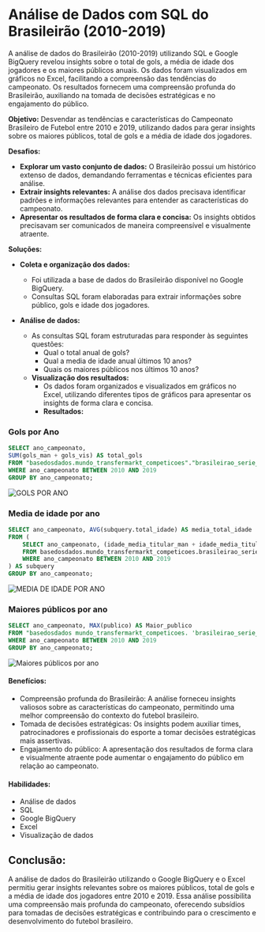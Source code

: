 # Análise de Dados com SQL do Brasileirão (2010-2019)

A análise de dados do Brasileirão (2010-2019) utilizando SQL e Google BigQuery revelou insights sobre o total de gols, a média de idade dos jogadores e os maiores públicos anuais. Os dados foram visualizados em gráficos no Excel, facilitando a compreensão das tendências do campeonato. Os resultados fornecem uma compreensão profunda do Brasileirão, auxiliando na tomada de decisões estratégicas e no engajamento do público.

**Objetivo:** Desvendar as tendências e características do Campeonato Brasileiro de Futebol entre 2010 e 2019, utilizando dados para gerar insights sobre os maiores públicos, total de gols e a média de idade dos jogadores.

**Desafios:**

*   **Explorar um vasto conjunto de dados:** O Brasileirão possui um histórico extenso de dados, demandando ferramentas e técnicas eficientes para análise.
*   **Extrair insights relevantes:** A análise dos dados precisava identificar padrões e informações relevantes para entender as características do campeonato.
*   **Apresentar os resultados de forma clara e concisa:** Os insights obtidos precisavam ser comunicados de maneira compreensível e visualmente atraente.

**Soluções:**
- **Coleta e organização dos dados:**
  - Foi utilizada a base de dados do Brasileirão disponível no Google BigQuery.
  - Consultas SQL foram elaboradas para extrair informações sobre público, gols e idade dos jogadores.

- **Análise de dados:**
  - As consultas SQL foram estruturadas para responder às seguintes questões:
    - Qual o total anual de gols?
    - Qual a media de idade anual últimos 10 anos?
    - Quais os maiores públicos nos últimos 10 anos?
  - **Visualização dos resultados:**
    - Os dados foram organizados e visualizados em gráficos no Excel, utilizando diferentes tipos de gráficos para apresentar os       insights de forma clara e concisa.
    - **Resultados:**
      
### Gols por Ano

```SQL
SELECT ano_campeonato,
SUM(gols_man + gols_vis) AS total_gols
FROM "basedosdados.mundo_transfermarkt_competicoes"."brasileirao_serie_a"
WHERE ano_campeonato BETWEEN 2010 AND 2019
GROUP BY ano_campeonato;
```
  ![GOLS POR ANO](https://chrome-crabapple-e07.notion.site/image/https%3A%2F%2Fprod-files-secure.s3.us-west-2.amazonaws.com%2F29ecadbd-ece1-4339-9bb9-3123abde53f4%2F9ddb1a9c-63e4-4b78-bcdc-ed9d89c6dc23%2Fgols.jpeg?table=block&id=a1fe72d6-d706-4198-9dfb-055e9176f555&spaceId=29ecadbd-ece1-4339-9bb9-3123abde53f4&width=1120&userId=&cache=v2)

### Media de idade por ano

```SQL
SELECT ano_campeonato, AVG(subquery.total_idade) AS media_total_idade
FROM (
	SELECT ano_campeonato, (idade_media_titular_man + idade_media_titular_vis)/2 AS total_idade
	FROM basedosdados.mundo_transfermarkt_competicoes.brasileirao_serie_a
	WHERE ano_campeonato BETWEEN 2010 AND 2019
) AS subquery
GROUP BY ano_campeonato;
```
  ![MEDIA DE IDADE POR ANO](https://chrome-crabapple-e07.notion.site/image/https%3A%2F%2Fprod-files-secure.s3.us-west-2.amazonaws.com%2F29ecadbd-ece1-4339-9bb9-3123abde53f4%2F6011014a-09c9-4534-af0b-d234c9736e1d%2Fidade.jpeg?table=block&id=c15233a1-4492-430e-9f1e-7d9f3fb63510&spaceId=29ecadbd-ece1-4339-9bb9-3123abde53f4&width=1420&userId=&cache=v2)

### Maiores públicos por ano

```SQL
SELECT ano_campeonato, MAX(publico) AS Maior_publico
FROM "basedosdados mundo_transfermarkt_competicoes. 'brasileirao_serie_a'
WHERE ano_campeonato BETWEEN 2010 AND 2019
GROUP BY ano_campeonato;
```
  ![Maiores públicos por ano](https://chrome-crabapple-e07.notion.site/image/https%3A%2F%2Fprod-files-secure.s3.us-west-2.amazonaws.com%2F29ecadbd-ece1-4339-9bb9-3123abde53f4%2F14175969-dd1d-446f-b78b-e79da6761281%2Fpublico.jpeg?table=block&id=811909aa-cb36-4305-9943-d3203f9df51e&spaceId=29ecadbd-ece1-4339-9bb9-3123abde53f4&width=1130&userId=&cache=v2)


#### Benefícios:

- Compreensão profunda do Brasileirão: A análise forneceu insights valiosos sobre as características do campeonato, permitindo uma melhor compreensão do contexto do futebol brasileiro.
- Tomada de decisões estratégicas: Os insights podem auxiliar times, patrocinadores e profissionais do esporte a tomar decisões estratégicas mais assertivas.
- Engajamento do público: A apresentação dos resultados de forma clara e visualmente atraente pode aumentar o engajamento do público em relação ao campeonato.

#### Habilidades:

- Análise de dados
- SQL
- Google BigQuery
- Excel
- Visualização de dados

## Conclusão:

A análise de dados do Brasileirão utilizando o Google BigQuery e o Excel permitiu gerar insights relevantes sobre os maiores públicos, total de gols e a média de idade dos jogadores entre 2010 e 2019. Essa análise possibilita uma compreensão mais profunda do campeonato, oferecendo subsídios para tomadas de decisões estratégicas e contribuindo para o crescimento e desenvolvimento do futebol brasileiro.
